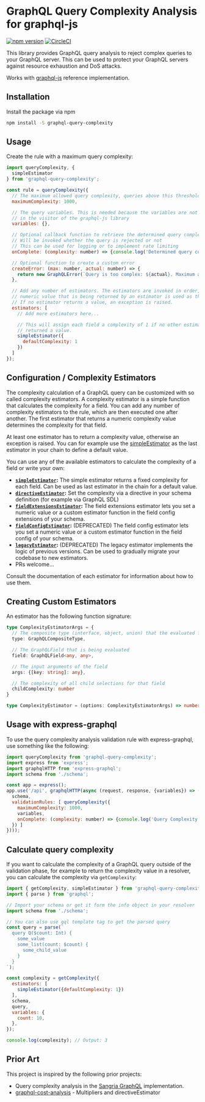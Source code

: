 # GraphQL Query Complexity Analysis for graphql-js

[![npm version](https://badge.fury.io/js/graphql-query-complexity.svg)](https://badge.fury.io/js/graphql-query-complexity)
[![CircleCI](https://circleci.com/gh/500px/graphql-query-complexity.svg?style=shield)](https://circleci.com/gh/500px/graphql-query-complexity)


This library provides GraphQL query analysis to reject complex queries to your GraphQL server.
This can be used to protect your GraphQL servers against resource exhaustion and DoS attacks.

Works with [graphql-js](https://github.com/graphql/graphql-js) reference implementation.


## Installation

Install the package via npm

```bash
npm install -S graphql-query-complexity
```

## Usage

Create the rule with a maximum query complexity:

```javascript
import queryComplexity, {
  simpleEstimator
} from 'graphql-query-complexity';

const rule = queryComplexity({
  // The maximum allowed query complexity, queries above this threshold will be rejected
  maximumComplexity: 1000,

  // The query variables. This is needed because the variables are not available
  // in the visitor of the graphql-js library
  variables: {},

  // Optional callback function to retrieve the determined query complexity
  // Will be invoked whether the query is rejected or not
  // This can be used for logging or to implement rate limiting
  onComplete: (complexity: number) => {console.log('Determined query complexity: ', complexity)},

  // Optional function to create a custom error
  createError: (max: number, actual: number) => {
    return new GraphQLError(`Query is too complex: ${actual}. Maximum allowed complexity: ${max}`);
  },

  // Add any number of estimators. The estimators are invoked in order, the first
  // numeric value that is being returned by an estimator is used as the field complexity.
  // If no estimator returns a value, an exception is raised.
  estimators: [
    // Add more estimators here...

    // This will assign each field a complexity of 1 if no other estimator
    // returned a value.
    simpleEstimator({
      defaultComplexity: 1
    })
  ]
});
```

## Configuration / Complexity Estimators

The complexity calculation of a GraphQL query can be customized with so called complexity estimators.
A complexity estimator is a simple function that calculates the complexity for a field. You can add
any number of complexity estimators to the rule, which are then executed one after another.
The first estimator that returns a numeric complexity value determines the complexity for that field.

At least one estimator has to return a complexity value, otherwise an exception is raised. You can
for example use the [simpleEstimator](./src/estimators/simple/README.md) as the last estimator
in your chain to define a default value.

You can use any of the available estimators to calculate the complexity of a field
or write your own:

*   **[`simpleEstimator`](src/estimators/simple/README.md):** The simple estimator returns a fixed complexity for each field. Can be used as
    last estimator in the chain for a default value.
*   **[`directiveEstimator`](src/estimators/directive/README.md):** Set the complexity via a directive in your
    schema definition (for example via GraphQL SDL)
*   **[`fieldExtensionsEstimator`](src/estimators/fieldExtensions/README.md):** The field extensions estimator lets you set a numeric value or a custom estimator
    function in the field config extensions of your schema.
*   **[`fieldConfigEstimator`](src/estimators/fieldConfig/README.md):** (DEPRECATED) The field config estimator lets you set a numeric value or a custom estimator
    function in the field config of your schema.
*   **[`legacyEstimator`](src/estimators/legacy/README.md):** (DEPRECATED) The legacy estimator implements the logic of previous versions. Can be used
    to gradually migrate your codebase to new estimators.
*   PRs welcome...

Consult the documentation of each estimator for information about how to use them.

## Creating Custom Estimators

An estimator has the following function signature:

```typescript
type ComplexityEstimatorArgs = {
  // The composite type (interface, object, union) that the evaluated field belongs to
  type: GraphQLCompositeType,

  // The GraphQLField that is being evaluated
  field: GraphQLField<any, any>,

  // The input arguments of the field
  args: {[key: string]: any},

  // The complexity of all child selections for that field
  childComplexity: number
}

type ComplexityEstimator = (options: ComplexityEstimatorArgs) => number | void;
```


## Usage with express-graphql

To use the query complexity analysis validation rule with express-graphql, use something like the
following:

```javascript
import queryComplexity from 'graphql-query-complexity';
import express from 'express';
import graphqlHTTP from 'express-graphql';
import schema from './schema';

const app = express();
app.use('/api', graphqlHTTP(async (request, response, {variables}) => ({
  schema,
  validationRules: [ queryComplexity({
    maximumComplexity: 1000,
    variables,
    onComplete: (complexity: number) => {console.log('Query Complexity:', complexity);},
  }) ]
})));
```

## Calculate query complexity

If you want to calculate the complexity of a GraphQL query outside of the validation phase, for example to
return the complexity value in a resolver, you can calculate the complexity via `getComplexity`:

```javascript
import { getComplexity, simpleEstimator } from 'graphql-query-complexity';
import { parse } from 'graphql';

// Import your schema or get it form the info object in your resolver
import schema from './schema';

// You can also use gql template tag to get the parsed query
const query = parse(`
  query Q($count: Int) {
    some_value
    some_list(count: $count) {
      some_child_value
    }
  }
`);

const complexity = getComplexity({
  estimators: [
    simpleEstimator({defaultComplexity: 1})
  ],
  schema,
  query,
  variables: {
    count: 10,
  },
});

console.log(complexity); // Output: 3
```


## Prior Art

This project is inspired by the following prior projects:

-   Query complexity analysis in the [Sangria GraphQL](http://sangria-graphql.org/) implementation.
-   [graphql-cost-analysis](https://github.com/pa-bru/graphql-cost-analysis) - Multipliers and directiveEstimator
